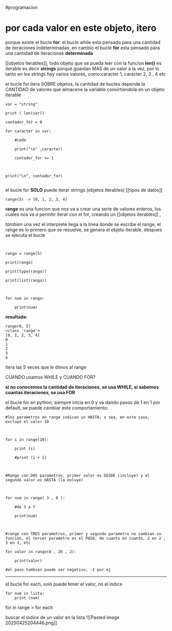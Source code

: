 #programacion 

# por cada valor en este objeto, itero


porque existe el bucle **for**:
	el bucle while esta pensado para una cantidad de iteraciones indeterminadas, en cambio el bucle **for** esta pensado para una cantidad de iteraciones **determinada**

[[objetos iterables]], todo objeto que se pueda leer con la funcion **len()** es iterable
es decir **strings**
porque guardan MAS de un valor a la vez, por lo tanto en los strings hay varios valores, como caracter 1, caracter 2, 3 , 4 etc 

el bucle for itera SOBRE objetos, la cantidad de bucles depende la CANTIDAD de valores que almacene la variable convirtiendola en un objeto iterable

```
var = "string"

print ( len(var))

contador_for = 0

for caracter in var:

	#code

	print("\n" ,caracter)

	contador_for += 1

  

print("\n", contador_for)


```


el bucle for **SOLO** puede iterar strings (objetos iterables) [[tipos de datos]]

```
range(5) -> [0, 1, 2, 3, 4] 
```

**range** es una funcion que nos va a crear una serie de valores enteros, los cuales nos va a permitir iterar con el for, creando un [[objetos iterables]] , 

*tambien* una vez el interprete llega a la linea donde se escribe el range, el range es lo primero que se resuelve, se genera el objeto iterable, despues se ejecuta el bucle 


```
  

rango = range(5)

print(rango)

print(type(rango))

print(list(rango))

  

for num in rango:

	print(num)

```

**resultado**:

```
range(0, 5)
<class 'range'>
[0, 1, 2, 3, 4]
0
1
2
3
4
```

itera las 5 veces que le dimos al range


CUANDO usamos WHILE y CUANDO FOR?

**si no conocemos la cantidad de iteraciones, se usa WHILE, si sabemos cuantas iteraciones, se usa FOR**

el bucle for en python, siempre inicia en 0 y va dando pasos de 1 en 1 por default, se puede cambiar este comportamiento:
```
#los parametros en range indican un HASTA, o sea, en este caso, excluye el valor 10

  

for i in range(10):

	print (i)

	#print (i + 1)

  

#Range con DOS parametros, primer valor es DESDE (incluye) y el segundo valor es HASTA (lo exluye)

  

for num in range( 3 , 8 ):

	#de 3 a 7
	
	print(num)

  

#range con TRES parametros, primer y segundo parametro no cambian su funcion, el tercer parametro es el PASO, de cuanto en cuanto, 2 en 2 , 3 en 3, etc

for valor in range(8 , 20 , 2):
	
	print(valor)

#el paso tambien puede ser negativo, -2 por ej

```

---

el bucle for each, solo puede tener el valor, no el indice

```
for num in lista:
	print (num)
```

for in range > for each

buscar el indice de un valor en la lista
![[Pasted image 20250425204446.png]]


